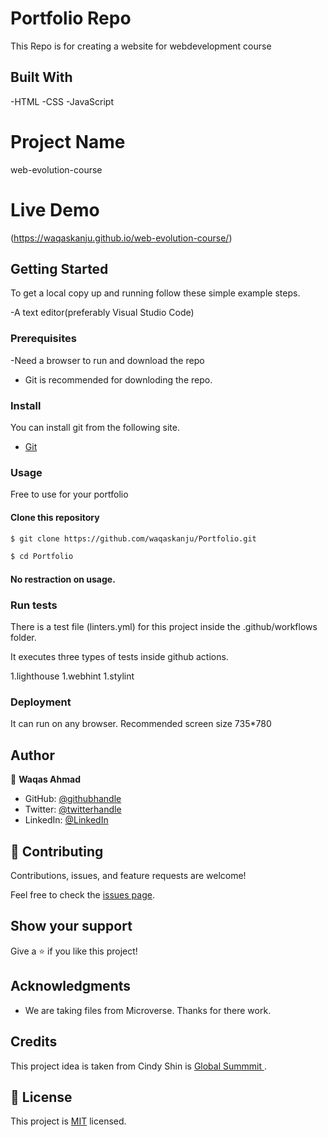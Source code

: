 # Portfolio Repo

This Repo is for creating a website for webdevelopment course

## Built With

-HTML
-CSS
-JavaScript

# Project Name

web-evolution-course

# Live Demo

(https://waqaskanju.github.io/web-evolution-course/)

## Getting Started

To get a local copy up and running follow these simple example steps.

-A text editor(preferably Visual Studio Code)

### Prerequisites

-Need a browser to run and download the repo
- Git is recommended for downloding the repo.

### Install

You can install git from the following site.
  -  [Git](https://git-scm.com/downloads)

### Usage
Free to use for your portfolio 
#### Clone this repository

```bash
$ git clone https://github.com/waqaskanju/Portfolio.git

$ cd Portfolio

```
#### No restraction  on usage.

### Run tests

There is a test file (linters.yml) for this project inside the .github/workflows folder.

It executes three types of tests inside github actions.

1.lighthouse
1.webhint
1.stylint

### Deployment

It can run on any browser. 
Recommended screen size 735*780

## Author

👤 **Waqas Ahmad**

- GitHub: [@githubhandle](https://github.com/waqas)
- Twitter: [@twitterhandle](https://twitter.com/waqas)
- LinkedIn: [@LinkedIn](https://linkedin.com/in/waqas)

## 🤝 Contributing

Contributions, issues, and feature requests are welcome!

Feel free to check the [issues page](../../issues/).

## Show your support

Give a ⭐️ if you like this project!

## Acknowledgments

- We are taking files from Microverse. Thanks for there work.

## Credits

This project idea is taken from Cindy Shin is [Global Summmit  ](https://www.behance.net/gallery/29845175/CC-Global-Summit-2015).


## 📝 License

This project is [MIT](./MIT.md) licensed.